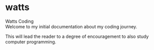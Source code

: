 # watts
Watts Coding<br>
Welcome to my initial documentation about my coding journey.

This will lead the reader to a degree of encouragement to also study computer programming.
